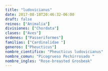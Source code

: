 ```yaml
---
title: "ludovicianus"
date: 2017-08-18T20:46:32-06:00
draft: false
reinos: ["Animalia"]
divisiones: ["Chordata"]
clases: ["Aves"]
ordenes: ["Passeriformes"]
familias: ["Cardinalidae "]
generos: ["Pheucticus"]
nombre_cientifico: "Pheucticus ludovicianus"
nombre_comun: "Picogrueso Pechirrosado "
nombre_ingles: "Rose-breasted Grosbeak"
---
```

